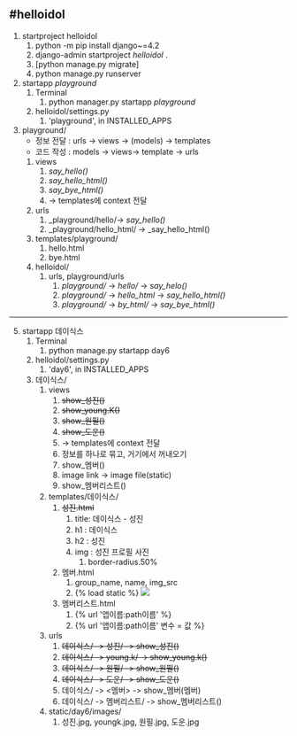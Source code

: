  #helloidol
  ---
1. startproject helloidol
    1. python -m pip install django~=4.2
    2. django-admin startproject _helloidol_ .
    3. [python manage.py migrate]
    4. python manage.py runserver
2. startapp _playground_ 
   1. Terminal
      1. python manager.py startapp _playground_
   2. helloidol/settings.py
      1. 'playground', in INSTALLED_APPS
3. playground/
   - 정보 전달 : urls -> views -> (models) -> templates
   - 코드 작성 : models -> views-> template -> urls
   1. views
      1. _say_hello()_
      2. _say_hello_html()_
      3. _say_bye_html()_
      4. -> templates에 context 전달
   2. urls 
      1. _playground/hello/-> _say_hello()_
      2. _playground/hello_html/ -> _say_hello_html()
   3. templates/playground/
      1. hello.html
      2. bye.html
   4. helloidol/
      1. urls, playground/urls
         1. _playground/_ -> _hello/_ -> _say_helo()_
         2. _playground/_ -> _hello_html_ -> _say_hello_html()_
         3. _playground/_ -> _by_html/_ -> _say_bye_html()_
   
---
5. startapp 데이식스 
   1. Terminal
      1. python manage.py startapp day6
   2. helloidol/settings.py
      1. 'day6', in INSTALLED_APPS
   3. 데이식스/
      1. views
         1. ~~show_성진()~~
         2. ~~show_young.K()~~
         3. ~~show_원필()~~
         4. ~~show_도운()~~
         5. -> templates에 context 전달
         6. 정보를 하나로 묶고, 거기에서 꺼내오기
         7. show_멤버()
         8. image link -> image file(static)
         9. show_멤버리스트()
      2. templates/데이식스/
         1. ~~성진.html~~
            1. title: 데이식스 - 성진
            2. h1 : 데이식스
            3. h2 : 성진
            4. img : 성진 프로필 사진
               1. border-radius.50%
         2. 멤버.html
            1. group_name, name, img_src
            2. {% load static %} <img src="{% load static %}">
         3. 멤버리스트.html
            1. {% url '앱이름:path이름' %}
            2. {% url '앱이름:path이름' 변수 = 값 %}
      3. urls
         1. ~~데이식스/ -> 성진/ -> show_성진()~~
         2. ~~데이식스/ -> young.k/ -> show_young.k()~~
         3. ~~데이식스/ -> 원필/ -> show_원필()~~
         4. ~~데이식스/ -> 도운/ -> show_도운()~~
         5. 데이식스/ -> <멤버> -> show_멤버(멤버)
         6. 데이식스/ -> 멤버리스트/ -> show_멤버리스트()
      4. static/day6/images/
         1. 성진.jpg, youngk.jpg, 원필.jpg, 도운.jpg